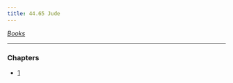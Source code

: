 ```yaml
---
title: 44.65 Jude
---
```

  
*[Books](../_index.md)*  
  
---  
  
### Chapters  
- [1](./Jude%201.md)  
